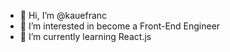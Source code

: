 - 👋 Hi, I’m @kauefranc
- 👀 I’m interested in become a Front-End Engineer
- 🌱 I’m currently learning React.js


